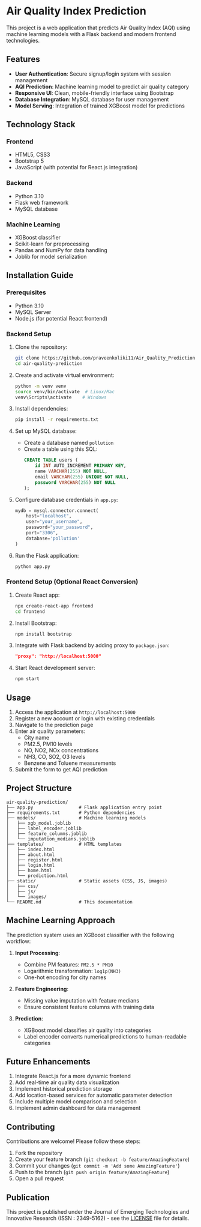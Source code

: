 # Air Quality Index Prediction

This project is a web application that predicts Air Quality Index (AQI) using machine learning models with a Flask backend and modern frontend technologies.

## Features

- **User Authentication**: Secure signup/login system with session management
- **AQI Prediction**: Machine learning model to predict air quality category
- **Responsive UI**: Clean, mobile-friendly interface using Bootstrap
- **Database Integration**: MySQL database for user management
- **Model Serving**: Integration of trained XGBoost model for predictions

## Technology Stack

### Frontend
- HTML5, CSS3
- Bootstrap 5
- JavaScript (with potential for React.js integration)

### Backend
- Python 3.10
- Flask web framework
- MySQL database

### Machine Learning
- XGBoost classifier
- Scikit-learn for preprocessing
- Pandas and NumPy for data handling
- Joblib for model serialization

## Installation Guide

### Prerequisites
- Python 3.10
- MySQL Server
- Node.js (for potential React frontend)

### Backend Setup
1. Clone the repository:
   ```bash
   git clone https://github.com/praveenkoliki11/Air_Quality_Prediction.git
   cd air-quality-prediction
   ```

2. Create and activate virtual environment:
   ```bash
   python -m venv venv
   source venv/bin/activate  # Linux/Mac
   venv\Scripts\activate    # Windows
   ```

3. Install dependencies:
   ```bash
   pip install -r requirements.txt
   ```

4. Set up MySQL database:
   - Create a database named `pollution`
   - Create a table using this SQL:
     ```sql
     CREATE TABLE users (
         id INT AUTO_INCREMENT PRIMARY KEY,
         name VARCHAR(255) NOT NULL,
         email VARCHAR(255) UNIQUE NOT NULL,
         password VARCHAR(255) NOT NULL
     );
     ```

5. Configure database credentials in `app.py`:
   ```python
   mydb = mysql.connector.connect(
       host="localhost",
       user="your_username",
       password="your_password",
       port="3306",
       database='pollution'
   )
   ```

6. Run the Flask application:
   ```bash
   python app.py
   ```

### Frontend Setup (Optional React Conversion)
1. Create React app:
   ```bash
   npx create-react-app frontend
   cd frontend
   ```

2. Install Bootstrap:
   ```bash
   npm install bootstrap
   ```

3. Integrate with Flask backend by adding proxy to `package.json`:
   ```json
   "proxy": "http://localhost:5000"
   ```

4. Start React development server:
   ```bash
   npm start
   ```

## Usage

1. Access the application at `http://localhost:5000`
2. Register a new account or login with existing credentials
3. Navigate to the prediction page
4. Enter air quality parameters:
   - City name
   - PM2.5, PM10 levels
   - NO, NO2, NOx concentrations
   - NH3, CO, SO2, O3 levels
   - Benzene and Toluene measurements
5. Submit the form to get AQI prediction

## Project Structure

```
air-quality-prediction/
├── app.py                 # Flask application entry point
├── requirements.txt       # Python dependencies
├── models/                # Machine learning models
│   ├── xgb_model.joblib
│   ├── label_encoder.joblib
│   ├── feature_columns.joblib
│   └── imputation_medians.joblib
├── templates/             # HTML templates
│   ├── index.html
│   ├── about.html
│   ├── register.html
│   ├── login.html
│   ├── home.html
│   └── prediction.html
├── static/                # Static assets (CSS, JS, images)
│   ├── css/
│   ├── js/
│   └── images/
└── README.md              # This documentation
```

## Machine Learning Approach

The prediction system uses an XGBoost classifier with the following workflow:

1. **Input Processing**:
   - Combine PM features: `PM2.5 * PM10`
   - Logarithmic transformation: `log1p(NH3)`
   - One-hot encoding for city names

2. **Feature Engineering**:
   - Missing value imputation with feature medians
   - Ensure consistent feature columns with training data

3. **Prediction**:
   - XGBoost model classifies air quality into categories
   - Label encoder converts numerical predictions to human-readable categories

## Future Enhancements

1. Integrate React.js for a more dynamic frontend
2. Add real-time air quality data visualization
3. Implement historical prediction storage
4. Add location-based services for automatic parameter detection
5. Include multiple model comparison and selection
6. Implement admin dashboard for data management

## Contributing

Contributions are welcome! Please follow these steps:
1. Fork the repository
2. Create your feature branch (`git checkout -b feature/AmazingFeature`)
3. Commit your changes (`git commit -m 'Add some AmazingFeature'`)
4. Push to the branch (`git push origin feature/AmazingFeature`)
5. Open a pull request

## Publication

This project is published under the  Journal of Emerging Technologies and Innovative Research (ISSN : 2349-5162) - see the [LICENSE](http://www.jetir.org/view?paper=JETIR2504575) file for details.
